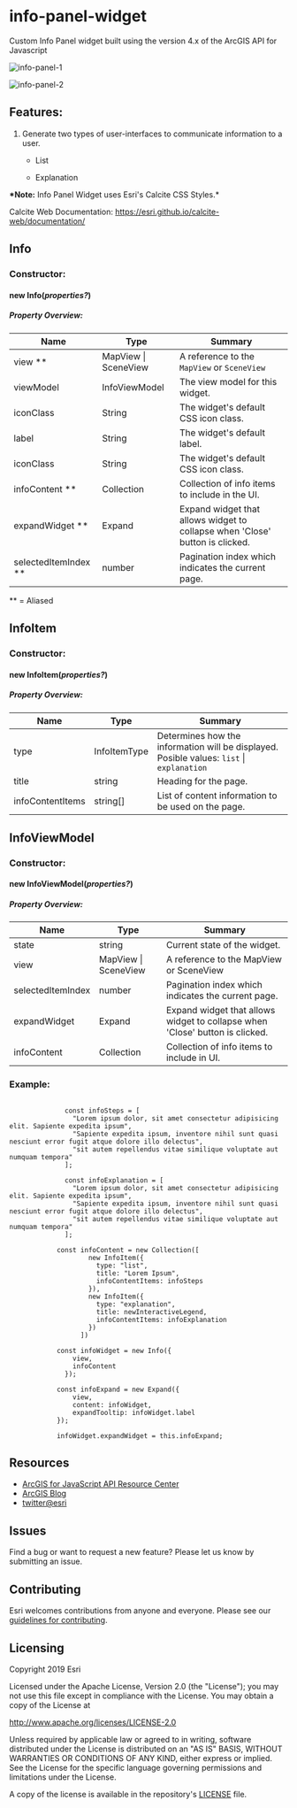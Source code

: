 # info-panel-widget

Custom Info Panel widget built using the version 4.x of the ArcGIS API for Javascript

![info-panel-1](https://github.com/ArcGIS/info-panel/blob/master/images/info-1.png)

![info-panel-2](https://github.com/ArcGIS/info-panel/blob/master/images/info-2.png)

## Features:

1. Generate two types of user-interfaces to communicate information to a user.

   * List
   
   * Explanation

**\*Note:** Info Panel Widget uses Esri's Calcite CSS Styles.\*

Calcite Web Documentation: https://esri.github.io/calcite-web/documentation/

## Info

### Constructor:

#### new **Info(_properties?_)**

##### Property Overview:

| Name              | Type                 | Summary                                                                      |
| ----------------- | -------------------- | ---------------------------------------------------------------------------- |
| view **              | MapView \| SceneView | A reference to the `MapView` or `SceneView`                                  |
| viewModel         | InfoViewModel       | The view model for this widget.                                              |
| iconClass         | String               | The widget's default CSS icon class.                                         |
| label             | String               | The widget's default label.                                                  |
| iconClass         | String               | The widget's default CSS icon class.                                         |
| infoContent **       | Collection<InfoItem> | Collection of info items to include in the UI.                                   |
| expandWidget **      | Expand               | Expand widget that allows widget to collapse when 'Close' button is clicked. |
| selectedItemIndex ** | number               | Pagination index which indicates the current page.                           |

** = Aliased

## InfoItem

### Constructor:

#### new **InfoItem(_properties?_)**

##### Property Overview:

| Name             | Type         | Summary                                                                                   |
| ---------------- | ------------ | ----------------------------------------------------------------------------------------- |
| type             | InfoItemType | Determines how the information will be displayed. Posible values: `list` \| `explanation` |
| title            | string       | Heading for the page.                                                                     |
| infoContentItems | string[]     | List of content information to be used on the page.                                       |

## InfoViewModel

### Constructor:

#### new **InfoViewModel(_properties?_)**

##### Property Overview:

| Name              | Type                 | Summary                                                                      |
| ----------------- | -------------------- | ---------------------------------------------------------------------------- |
| state             | string               | Current state of the widget.                                                 |
| view              | MapView \| SceneView | A reference to the MapView or SceneView                                      |
| selectedItemIndex | number               | Pagination index which indicates the current page.                           |
| expandWidget      | Expand               | Expand widget that allows widget to collapse when 'Close' button is clicked. |
| infoContent       | Collection<InfoItem> | Collection of info items to include in UI.                                   |

### **Example:**

```

              const infoSteps = [
                "Lorem ipsum dolor, sit amet consectetur adipisicing elit. Sapiente expedita ipsum",
                "Sapiente expedita ipsum, inventore nihil sunt quasi nesciunt error fugit atque dolore illo delectus",
                "sit autem repellendus vitae similique voluptate aut numquam tempora"
              ];
              
              const infoExplanation = [
                "Lorem ipsum dolor, sit amet consectetur adipisicing elit. Sapiente expedita ipsum",
                "Sapiente expedita ipsum, inventore nihil sunt quasi nesciunt error fugit atque dolore illo delectus",
                "sit autem repellendus vitae similique voluptate aut numquam tempora"
              ];

            const infoContent = new Collection([
                    new InfoItem({
                      type: "list",
                      title: "Lorem Ipsum",
                      infoContentItems: infoSteps
                    }),
                    new InfoItem({
                      type: "explanation",
                      title: newInteractiveLegend,
                      infoContentItems: infoExplanation
                    })
                  ])

            const infoWidget = new Info({
                view,
                infoContent
              });

            const infoExpand = new Expand({
                view,
                content: infoWidget,
                expandTooltip: infoWidget.label
            });

            infoWidget.expandWidget = this.infoExpand;
```

## Resources

- [ArcGIS for JavaScript API Resource Center](http://help.arcgis.com/en/webapi/javascript/arcgis/index.html)
- [ArcGIS Blog](http://blogs.esri.com/esri/arcgis/)
- [twitter@esri](http://twitter.com/esri)

## Issues

Find a bug or want to request a new feature? Please let us know by submitting an issue.

## Contributing

Esri welcomes contributions from anyone and everyone. Please see our [guidelines for contributing](https://github.com/esri/contributing).

## Licensing

Copyright 2019 Esri

Licensed under the Apache License, Version 2.0 (the "License");
you may not use this file except in compliance with the License.
You may obtain a copy of the License at

http://www.apache.org/licenses/LICENSE-2.0

Unless required by applicable law or agreed to in writing, software
distributed under the License is distributed on an "AS IS" BASIS,
WITHOUT WARRANTIES OR CONDITIONS OF ANY KIND, either express or implied.
See the License for the specific language governing permissions and
limitations under the License.

A copy of the license is available in the repository's [LICENSE](LICENSE) file.
